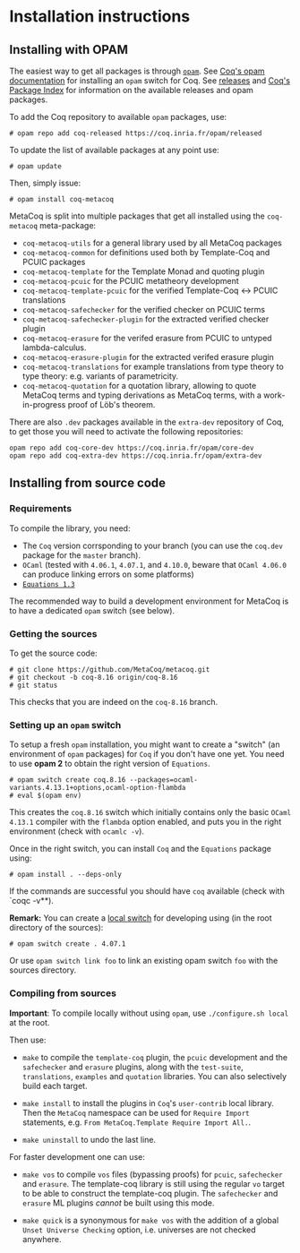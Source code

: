 # Installation instructions

## Installing with OPAM

The easiest way to get all packages is through [`opam`](http://opam.ocaml.org).
See [Coq's opam documentation](https://coq.inria.fr/opam-using.html)
for installing an `opam` switch for Coq.
See [releases](https://github.com/MetaCoq/metacoq/releases) and
[Coq's Package Index](https://coq.inria.fr/opam/www/) for information on
the available releases and opam packages.

To add the Coq repository to available `opam` packages, use:

    # opam repo add coq-released https://coq.inria.fr/opam/released

To update the list of available packages at any point use:

    # opam update

Then, simply issue:

    # opam install coq-metacoq

MetaCoq is split into multiple packages that get all installed using the
`coq-metacoq` meta-package:

 - `coq-metacoq-utils` for a general library used by all MetaCoq packages
 - `coq-metacoq-common` for definitions used both by Template-Coq and PCUIC packages
 - `coq-metacoq-template` for the Template Monad and quoting plugin
 - `coq-metacoq-pcuic` for the PCUIC metatheory development
 - `coq-metacoq-template-pcuic` for the verified Template-Coq <-> PCUIC translations
 - `coq-metacoq-safechecker` for the verified checker on PCUIC terms
 - `coq-metacoq-safechecker-plugin` for the extracted verified checker plugin
 - `coq-metacoq-erasure` for the verifed erasure from PCUIC to
   untyped lambda-calculus.
 - `coq-metacoq-erasure-plugin` for the extracted verifed erasure plugin
 - `coq-metacoq-translations` for example translations from type theory
   to type theory: e.g. variants of parametricity.
 - `coq-metacoq-quotation` for a quotation library, allowing to 
   quote MetaCoq terms and typing derivations as MetaCoq terms,
   with a work-in-progress proof of Löb's theorem.
   
There are also `.dev` packages available in the `extra-dev` repository
of Coq, to get those you will need to activate the following repositories:

    opam repo add coq-core-dev https://coq.inria.fr/opam/core-dev
    opam repo add coq-extra-dev https://coq.inria.fr/opam/extra-dev


## Installing from source code

### Requirements

To compile the library, you need:

- The `Coq` version corrsponding to your branch (you can use the `coq.dev` package
  for the `master` branch).
- `OCaml` (tested with `4.06.1`, `4.07.1`, and `4.10.0`, beware that `OCaml 4.06.0`
  can produce linking errors on some platforms)
- [`Equations 1.3`](http://mattam82.github.io/Coq-Equations/)

The recommended way to build a development environment for MetaCoq is
to have a dedicated `opam` switch (see below).

### Getting the sources

To get the source code:

    # git clone https://github.com/MetaCoq/metacoq.git
    # git checkout -b coq-8.16 origin/coq-8.16
    # git status

This checks that you are indeed on the `coq-8.16` branch.

### Setting up an `opam` switch

To setup a fresh `opam` installation, you might want to create a
"switch" (an environment of `opam` packages) for `Coq` if you don't have
one yet. You need to use **opam 2** to obtain the right version of
`Equations`.

    # opam switch create coq.8.16 --packages=ocaml-variants.4.13.1+options,ocaml-option-flambda
    # eval $(opam env)

This creates the `coq.8.16` switch which initially contains only the
basic `OCaml` `4.13.1` compiler with the `flambda` option enabled,
and puts you in the right environment (check with `ocamlc -v`).

Once in the right switch, you can install `Coq` and the `Equations` package using:

    # opam install . --deps-only

If the commands are successful you should have `coq` available (check with `coqc -v**).


**Remark:** You can create a [local switch](https://opam.ocaml.org/blog/opam-20-tips/#Local-switches) for
developing using (in the root directory of the sources):

    # opam switch create . 4.07.1

Or use `opam switch link foo` to link an existing opam switch `foo` with
the sources directory.


### Compiling from sources

**Important**: To compile locally without using `opam`, use `./configure.sh local` at the root.

Then use:

- `make` to compile the `template-coq` plugin, the `pcuic`
  development and the `safechecker` and `erasure` plugins, 
  along with the `test-suite`, `translations`, `examples` 
  and `quotation` libraries.
  You can also selectively build each target.

- `make install` to install the plugins in `Coq`'s `user-contrib` local
  library. Then the `MetaCoq` namespace can be used for `Require
  Import` statements, e.g. `From MetaCoq.Template Require Import All.`.

- `make uninstall` to undo the last line.

For faster development one can use:

- `make vos` to compile `vos` files (bypassing proofs)
  for `pcuic`, `safechecker` and `erasure`. The template-coq library is still using the regular `vo` target to be able
  to construct the template-coq plugin. The `safechecker` and
  `erasure` ML plugins *cannot* be built using this mode.

- `make quick` is a synonymous for `make vos` with the addition of a global `Unset Universe Checking` option, i.e. 
universes are not checked anywhere.
